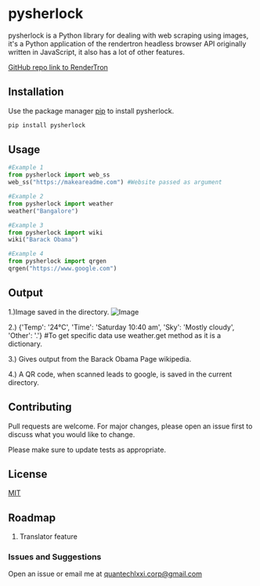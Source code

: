 # pysherlock

pysherlock is a Python library for dealing with web scraping using images, it's a Python application of the rendertron headless browser API originally written in JavaScript, it also has a lot of other features.

[GitHub repo link to RenderTron](https://github.com/GoogleChrome/rendertron)
## Installation

Use the package manager [pip](https://pip.pypa.io/en/stable/) to install pysherlock.

```bash
pip install pysherlock
```

## Usage

```python
#Example 1
from pysherlock import web_ss
web_ss("https://makeareadme.com") #Website passed as argument

#Example 2
from pysherlock import weather
weather("Bangalore")

#Example 3
from pysherlock import wiki
wiki("Barack Obama")

#Example 4
from pysherlock import qrgen
qrgen("https://www.google.com")
```
## Output

1.)Image saved in the directory.
![Image](https://www.online-convert.com/downloadfile/774e33dc-f681-4be7-be1d-75e000988b6e/a200f859-e1ac-4915-89a8-33d64ef7cc78)

2.) {'Temp': '24°C', 'Time': 'Saturday 10:40 am', 'Sky': 'Mostly cloudy', 'Other': '.'} #To get specific data use weather.get method as it is a dictionary.

3.) Gives output from the Barack Obama Page wikipedia.

4.) A QR code, when scanned leads to google, is saved in the current directory.

## Contributing
Pull requests are welcome. For major changes, please open an issue first to discuss what you would like to change.

Please make sure to update tests as appropriate.

## License
[MIT](https://choosealicense.com/licenses/mit/)

## Roadmap

1. Translator feature

### Issues and Suggestions
Open an issue or email me at quantechlxxi.corp@gmail.com


